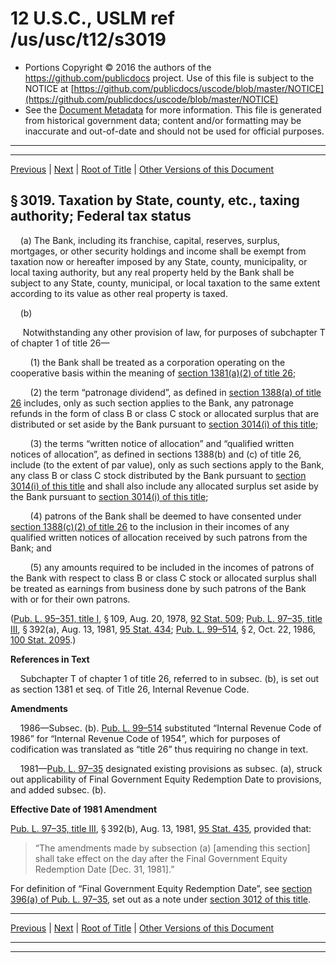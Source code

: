 ---
---

# 12 U.S.C., USLM ref /us/usc/t12/s3019

* Portions Copyright © 2016 the authors of the https://github.com/publicdocs project.
  Use of this file is subject to the NOTICE at [https://github.com/publicdocs/uscode/blob/master/NOTICE](https://github.com/publicdocs/uscode/blob/master/NOTICE)
* See the [Document Metadata](././../../../../..//README.md) for more information.
  This file is generated from historical government data; content and/or formatting may be inaccurate and out-of-date and should not be used for official purposes.

----------
----------

[Previous](./../../../../..//us/usc/t12/ch31/schI/m__us_usc_t12_s3018.md) | [Next](./../../../../..//us/usc/t12/ch31/schI/m__us_usc_t12_s3020.md) | [Root of Title](./../../../../../) | [Other Versions of this Document](https://publicdocs.github.io/go/links?ns=uslm&ref=%2Fus%2Fusc%2Ft12%2Fs3019)

## § 3019. Taxation by State, county, etc., taxing authority; Federal tax status

    (a) The Bank, including its franchise, capital, reserves, surplus, mortgages, or other security holdings and income shall be exempt from taxation now or hereafter imposed by any State, county, municipality, or local taxing authority, but any real property held by the Bank shall be subject to any State, county, municipal, or local taxation to the same extent according to its value as other real property is taxed.

    (b)

     Notwithstanding any other provision of law, for purposes of subchapter T of chapter 1 of title 26—

        (1) the Bank shall be treated as a corporation operating on the cooperative basis within the meaning of [section 1381(a)(2) of title 26][/us/usc/t26/s1381/a/2];

        (2) the term “patronage dividend”, as defined in [section 1388(a) of title 26][/us/usc/t26/s1388/a] includes, only as such section applies to the Bank, any patronage refunds in the form of class B or class C stock or allocated surplus that are distributed or set aside by the Bank pursuant to [section 3014(i) of this title][/us/usc/t12/s3014/i];

        (3) the terms “written notice of allocation” and “qualified written notices of allocation”, as defined in sections 1388(b) and (c) of title 26, include (to the extent of par value), only as such sections apply to the Bank, any class B or class C stock distributed by the Bank pursuant to [section 3014(i) of this title][/us/usc/t12/s3014/i] and shall also include any allocated surplus set aside by the Bank pursuant to [section 3014(i) of this title][/us/usc/t12/s3014/i];

        (4) patrons of the Bank shall be deemed to have consented under [section 1388(c)(2) of title 26][/us/usc/t26/s1388/c/2] to the inclusion in their incomes of any qualified written notices of allocation received by such patrons from the Bank; and

        (5) any amounts required to be included in the incomes of patrons of the Bank with respect to class B or class C stock or allocated surplus shall be treated as earnings from business done by such patrons of the Bank with or for their own patrons.

([Pub. L. 95–351, title I][/us/pl/95/351/tI], § 109, Aug. 20, 1978, [92 Stat. 509][/us/stat/92/509]; [Pub. L. 97–35, title III][/us/pl/97/35/tIII], § 392(a), Aug. 13, 1981, [95 Stat. 434][/us/stat/95/434]; [Pub. L. 99–514][/us/pl/99/514], § 2, Oct. 22, 1986, [100 Stat. 2095][/us/stat/100/2095].)

 __References in Text__ 

    Subchapter T of chapter 1 of title 26, referred to in subsec. (b), is set out as section 1381 et seq. of Title 26, Internal Revenue Code.

 __Amendments__ 

    1986—Subsec. (b). [Pub. L. 99–514][/us/pl/99/514] substituted “Internal Revenue Code of 1986” for “Internal Revenue Code of 1954”, which for purposes of codification was translated as “title 26” thus requiring no change in text.

    1981—[Pub. L. 97–35][/us/pl/97/35] designated existing provisions as subsec. (a), struck out applicability of Final Government Equity Redemption Date to provisions, and added subsec. (b).

 __Effective Date of 1981 Amendment__ 

[Pub. L. 97–35, title III][/us/pl/97/35/tIII], § 392(b), Aug. 13, 1981, [95 Stat. 435][/us/stat/95/435], provided that: 

> “The amendments made by subsection (a) \[amending this section\] shall take effect on the day after the Final Government Equity Redemption Date \[Dec. 31, 1981\].”

 For definition of “Final Government Equity Redemption Date”, see [section 396(a) of Pub. L. 97–35][/us/pl/97/35/s396/a], set out as a note under [section 3012 of this title][/us/usc/t12/s3012].

----------

[Previous](./../../../../..//us/usc/t12/ch31/schI/m__us_usc_t12_s3018.md) | [Next](./../../../../..//us/usc/t12/ch31/schI/m__us_usc_t12_s3020.md) | [Root of Title](./../../../../../) | [Other Versions of this Document](https://publicdocs.github.io/go/links?ns=uslm&ref=%2Fus%2Fusc%2Ft12%2Fs3019)

----------
----------

[/us/usc/t26/s1381/a/2]: https://publicdocs.github.io/go/links?ns=uslm&ref=%2Fus%2Fusc%2Ft26%2Fs1381%2Fa%2F2
[/us/usc/t26/s1388/a]: https://publicdocs.github.io/go/links?ns=uslm&ref=%2Fus%2Fusc%2Ft26%2Fs1388%2Fa
[/us/usc/t12/s3014/i]: https://publicdocs.github.io/go/links?ns=uslm&ref=%2Fus%2Fusc%2Ft12%2Fs3014%2Fi
[/us/usc/t12/s3014/i]: https://publicdocs.github.io/go/links?ns=uslm&ref=%2Fus%2Fusc%2Ft12%2Fs3014%2Fi
[/us/usc/t12/s3014/i]: https://publicdocs.github.io/go/links?ns=uslm&ref=%2Fus%2Fusc%2Ft12%2Fs3014%2Fi
[/us/usc/t26/s1388/c/2]: https://publicdocs.github.io/go/links?ns=uslm&ref=%2Fus%2Fusc%2Ft26%2Fs1388%2Fc%2F2
[/us/pl/95/351/tI]: https://publicdocs.github.io/go/links?ns=uslm&ref=%2Fus%2Fpl%2F95%2F351%2FtI
[/us/stat/92/509]: https://publicdocs.github.io/go/links?ns=uslm&ref=%2Fus%2Fstat%2F92%2F509
[/us/pl/97/35/tIII]: https://publicdocs.github.io/go/links?ns=uslm&ref=%2Fus%2Fpl%2F97%2F35%2FtIII
[/us/stat/95/434]: https://publicdocs.github.io/go/links?ns=uslm&ref=%2Fus%2Fstat%2F95%2F434
[/us/pl/99/514]: https://publicdocs.github.io/go/links?ns=uslm&ref=%2Fus%2Fpl%2F99%2F514
[/us/stat/100/2095]: https://publicdocs.github.io/go/links?ns=uslm&ref=%2Fus%2Fstat%2F100%2F2095
[/us/pl/99/514]: https://publicdocs.github.io/go/links?ns=uslm&ref=%2Fus%2Fpl%2F99%2F514
[/us/pl/97/35]: https://publicdocs.github.io/go/links?ns=uslm&ref=%2Fus%2Fpl%2F97%2F35
[/us/pl/97/35/tIII]: https://publicdocs.github.io/go/links?ns=uslm&ref=%2Fus%2Fpl%2F97%2F35%2FtIII
[/us/stat/95/435]: https://publicdocs.github.io/go/links?ns=uslm&ref=%2Fus%2Fstat%2F95%2F435
[/us/pl/97/35/s396/a]: https://publicdocs.github.io/go/links?ns=uslm&ref=%2Fus%2Fpl%2F97%2F35%2Fs396%2Fa
[/us/usc/t12/s3012]: https://publicdocs.github.io/go/links?ns=uslm&ref=%2Fus%2Fusc%2Ft12%2Fs3012


